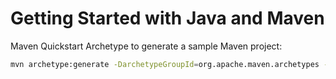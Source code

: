 # Getting Started with Java and Maven

Maven Quickstart Archetype to generate a sample Maven project:

```bash
mvn archetype:generate -DarchetypeGroupId=org.apache.maven.archetypes -DarchetypeArtifactId=maven-archetype-quickstart -DarchetypeVersion=1.4
```
